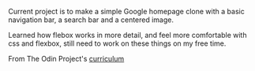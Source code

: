 Current project is to make a simple Google homepage clone with a basic navigation bar, a search bar and a centered image.


Learned how flebox works in more detail, and feel more comfortable with css and flexbox, still need to work on these things on my free time.

From The Odin Project's [curriculum](http://www.theodinproject.com/courses/web-development-101/lessons/html-css)